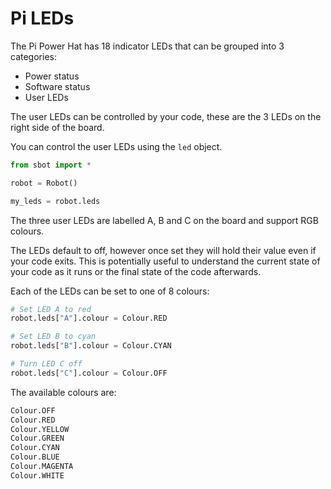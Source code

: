 # Pi LEDs

The Pi Power Hat has 18 indicator LEDs that can be grouped into 3 categories:
- Power status
- Software status
- User LEDs

The user LEDs can be controlled by your code, these are the 3 LEDs on the right side of the board.

You can control the user LEDs using the `led` object.

```python
from sbot import *

robot = Robot()

my_leds = robot.leds
```

The three user LEDs are labelled A, B and C on the board and support RGB colours.

The LEDs default to off, however once set they will hold their value even if your code exits.
This is potentially useful to understand the current state of your code as it runs or the final state of the code afterwards.

Each of the LEDs can be set to one of 8 colours:

```python
# Set LED A to red
robot.leds["A"].colour = Colour.RED

# Set LED B to cyan
robot.leds["B"].colour = Colour.CYAN

# Turn LED C off
robot.leds["C"].colour = Colour.OFF
```

The available colours are:

```python
Colour.OFF
Colour.RED
Colour.YELLOW
Colour.GREEN
Colour.CYAN
Colour.BLUE
Colour.MAGENTA
Colour.WHITE
```
